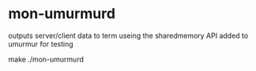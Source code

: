 mon-umurmurd
============

outputs server/client data to term useing the sharedmemory API added to umurmur for testing

make
./mon-umurmurd


